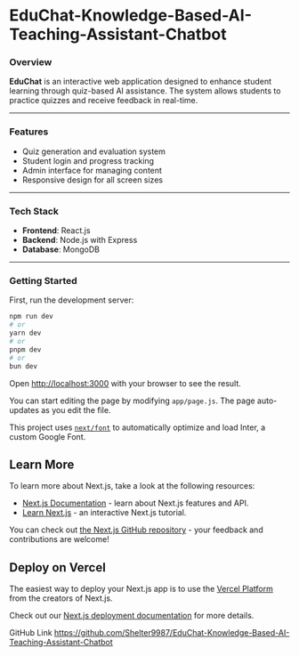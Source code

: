 # EduChat-Knowledge-Based-AI-Teaching-Assistant-Chatbot

### Overview
**EduChat** is an interactive web application designed to enhance student learning through quiz-based AI assistance. The system allows students to practice quizzes and receive feedback in real-time.

---

### Features 
- Quiz generation and evaluation system  
- Student login and progress tracking  
- Admin interface for managing content  
- Responsive design for all screen sizes

---

### Tech Stack
- **Frontend**: React.js  
- **Backend**: Node.js with Express  
- **Database**: MongoDB  

---

### Getting Started

First, run the development server:

```bash
npm run dev
# or
yarn dev
# or
pnpm dev
# or
bun dev
```

Open [http://localhost:3000](http://localhost:3000) with your browser to see the result.

You can start editing the page by modifying `app/page.js`. The page auto-updates as you edit the file.

This project uses [`next/font`](https://nextjs.org/docs/basic-features/font-optimization) to automatically optimize and load Inter, a custom Google Font.

## Learn More

To learn more about Next.js, take a look at the following resources:

- [Next.js Documentation](https://nextjs.org/docs) - learn about Next.js features and API.
- [Learn Next.js](https://nextjs.org/learn) - an interactive Next.js tutorial.

You can check out [the Next.js GitHub repository](https://github.com/vercel/next.js/) - your feedback and contributions are welcome!

## Deploy on Vercel

The easiest way to deploy your Next.js app is to use the [Vercel Platform](https://vercel.com/new?utm_medium=default-template&filter=next.js&utm_source=create-next-app&utm_campaign=create-next-app-readme) from the creators of Next.js.

Check out our [Next.js deployment documentation](https://nextjs.org/docs/deployment) for more details.

GitHub Link
https://github.com/Shelter9987/EduChat-Knowledge-Based-AI-Teaching-Assistant-Chatbot

